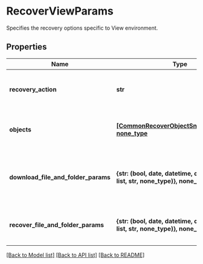 # RecoverViewParams

Specifies the recovery options specific to View environment.

## Properties
Name | Type | Description | Notes
------------ | ------------- | ------------- | -------------
**recovery_action** | **str** | Specifies the type of recovery action to be performed. | 
**objects** | [**[CommonRecoverObjectSnapshotParams], none_type**](CommonRecoverObjectSnapshotParams.md) | Specifies the list of recover Object parameters. | [optional] 
**download_file_and_folder_params** | **{str: (bool, date, datetime, dict, float, int, list, str, none_type)}, none_type** | Specifies the parameters to download files and folders. | [optional] 
**recover_file_and_folder_params** | **{str: (bool, date, datetime, dict, float, int, list, str, none_type)}, none_type** | Specifies the parameters to recover files. | [optional] 

[[Back to Model list]](../README.md#documentation-for-models) [[Back to API list]](../README.md#documentation-for-api-endpoints) [[Back to README]](../README.md)



